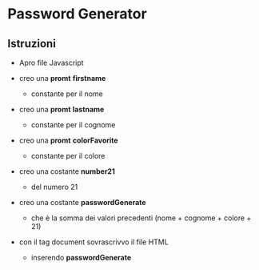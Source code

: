 # Password Generator

## Istruzioni

- Apro file Javascript
- creo una **promt** **firstname**

  - constante per il nome

- creo una **promt** **lastname**

  - constante per il cognome

- creo una **promt** **colorFavorite**

  - constante per il colore

- creo una costante **number21**

  - del numero 21

- creo una costante **passwordGenerate**

  - che è la somma dei valori precedenti (nome + cognome + colore + 21)

- con il tag document sovrascrivvo il file HTML
  - inserendo **passwordGenerate**
